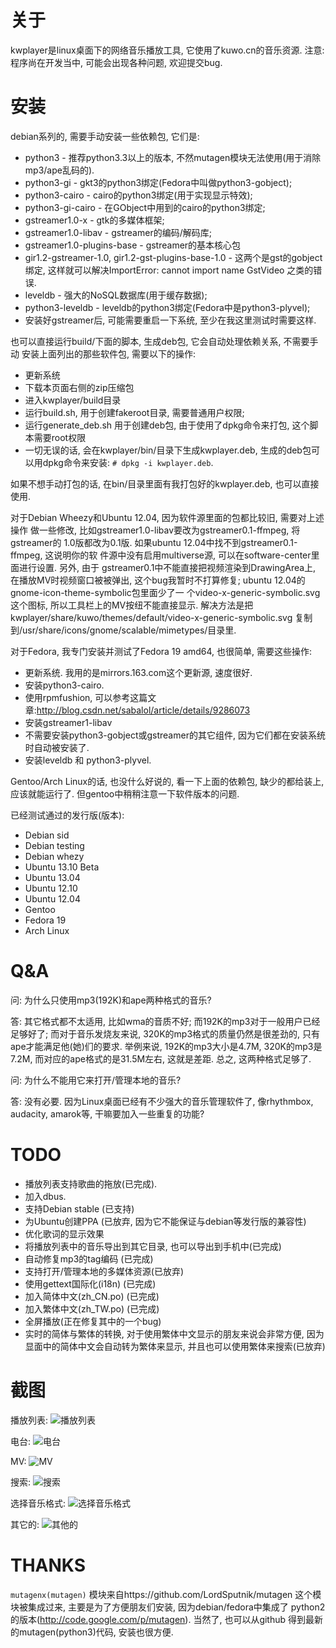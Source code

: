 关于
====
kwplayer是linux桌面下的网络音乐播放工具, 它使用了kuwo.cn的音乐资源.
注意: 程序尚在开发当中, 可能会出现各种问题, 欢迎提交bug.

安装
====
debian系列的, 需要手动安装一些依赖包, 它们是:

* python3 - 推荐python3.3以上的版本, 不然mutagen模块无法使用(用于消除mp3/ape乱码的).
* python3-gi  -  gkt3的python3绑定(Fedora中叫做python3-gobject);
* python3-cairo -  cairo的python3绑定(用于实现显示特效);
* python3-gi-cairo - 在GObject中用到的cairo的python3绑定;
* gstreamer1.0-x - gtk的多媒体框架;
* gstreamer1.0-libav  -  gstreamer的编码/解码库;
* gstreamer1.0-plugins-base - gstreamer的基本核心包
* gir1.2-gstreamer-1.0, gir1.2-gst-plugins-base-1.0 - 这两个是gst的gobject
绑定, 这样就可以解决ImportError: cannot import name GstVideo 之类的错误.
* leveldb - 强大的NoSQL数据库(用于缓存数据);
* python3-leveldb  -  leveldb的python3绑定(Fedora中是python3-plyvel);
* 安装好gstreamer后, 可能需要重启一下系统, 至少在我这里测试时需要这样.

也可以直接运行build/下面的脚本, 生成deb包, 它会自动处理依赖关系, 不需要手动
安装上面列出的那些软件包, 需要以下的操作:

* 更新系统
* 下载本页面右侧的zip压缩包
* 进入kwplayer/build目录
* 运行build.sh, 用于创建fakeroot目录, 需要普通用户权限;
* 运行generate_deb.sh 用于创建deb包, 由于使用了dpkg命令来打包, 这个脚本需要root权限
* 一切无误的话, 会在kwplayer/bin/目录下生成kwplayer.deb, 生成的deb包可以用dpkg命令来安装: `# dpkg -i kwplayer.deb`.

如果不想手动打包的话, 在bin/目录里面有我打包好的kwplayer.deb, 也可以直接使用.

对于Debian Wheezy和Ubuntu 12.04, 因为软件源里面的包都比较旧, 需要对上述操作
做一些修改, 比如gstreamer1.0-libav要改为gstreamer0.1-ffmpeg, 将gstreamer的
1.0版都改为0.1版. 如果ubuntu 12.04中找不到gstreamer0.1-ffmpeg, 这说明你的软
件源中没有启用multiverse源, 可以在software-center里面进行设置. 另外, 由于
gstreamer0.1中不能直接把视频渲染到DrawingArea上, 在播放MV时视频窗口被被弹出,
这个bug我暂时不打算修复; ubuntu 12.04的gnome-icon-theme-symbolic包里面少了一
个video-x-generic-symbolic.svg这个图标, 所以工具栏上的MV按纽不能直接显示.
解决方法是把kwplayer/share/kuwo/themes/default/video-x-generic-symbolic.svg
复制到/usr/share/icons/gnome/scalable/mimetypes/目录里.


对于Fedora, 我专门安装并测试了Fedora 19 amd64, 也很简单, 需要这些操作:

* 更新系统. 我用的是mirrors.163.com这个更新源, 速度很好.
* 安装python3-cairo.
* 使用rpmfushion, 可以参考这篇文章:http://blog.csdn.net/sabalol/article/details/9286073
* 安装gstreamer1-libav
* 不需要安装python3-gobject或gstreamer的其它组件, 因为它们都在安装系统时自动被安装了.
* 安装leveldb 和 python3-plyvel. 

Gentoo/Arch Linux的话, 也没什么好说的, 看一下上面的依赖包, 缺少的都给装上, 
应该就能运行了. 但gentoo中稍稍注意一下软件版本的问题.


已经测试通过的发行版(版本):

* Debian sid
* Debian testing
* Debian whezy
* Ubuntu 13.10 Beta
* Ubuntu 13.04
* Ubuntu 12.10
* Ubuntu 12.04
* Gentoo
* Fedora 19
* Arch Linux


Q&A
===
问: 为什么只使用mp3(192K)和ape两种格式的音乐?

答: 其它格式都不太适用, 比如wma的音质不好; 而192K的mp3对于一般用户已经足够好了; 而对于音乐发烧友来说, 320K的mp3格式的质量仍然是很差劲的, 只有ape才能满足他(她)们的要求. 举例来说, 192K的mp3大小是4.7M, 320K的mp3是7.2M, 而对应的ape格式的是31.5M左右, 这就是差距.
总之, 这两种格式足够了.

问: 为什么不能用它来打开/管理本地的音乐?

答: 没有必要. 因为Linux桌面已经有不少强大的音乐管理软件了, 像rhythmbox, audacity, amarok等, 干嘛要加入一些重复的功能?


TODO
====
* 播放列表支持歌曲的拖放(已完成).
* 加入dbus.
* 支持Debian stable (已支持)
* 为Ubuntu创建PPA (已放弃, 因为它不能保证与debian等发行版的兼容性)
* 优化歌词的显示效果
* 将播放列表中的音乐导出到其它目录, 也可以导出到手机中(已完成)
* 自动修复mp3的tag编码 (已完成)
* 支持打开/管理本地的多媒体资源(已放弃)
* 使用gettext国际化(i18n) (已完成)
* 加入简体中文(zh_CN.po) (已完成)
* 加入繁体中文(zh_TW.po) (已完成)
* 全屏播放(正在修复其中的一个bug)
* 实时的简体与繁体的转换, 对于使用繁体中文显示的朋友来说会非常方便, 因为显面中的简体中文会自动转为繁体来显示, 并且也可以使用繁体来搜索(已放弃)


截图
====
播放列表:
<img src="screenshot/playlist.png?raw=true" title="播放列表" />

电台:
<img src="screenshot/radio.png?raw=true" title="电台" />

MV:
<img src="screenshot/MV.png?raw=true" title="MV" />

搜索:
<img src="screenshot/search.png?raw=true" title="搜索" />

选择音乐格式:
<img src="screenshot/format.png?raw=true" title="选择音乐格式" />

其它的:
<img src="screenshot/others.png?raw=true" title="其他的" />

THANKS
======
`mutagenx(mutagen)` 模块来自https://github.com/LordSputnik/mutagen
这个模块被集成过来, 主要是为了方便朋友们安装, 因为debian/fedora中集成了
python2 的版本(http://code.google.com/p/mutagen). 当然了, 也可以从github
得到最新的mutagen(python3)代码, 安装也很方便.
